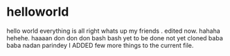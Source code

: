 # helloworld
hello world everything is all right
whats up my friends .
edited now.
hahaha
hehehe.
haaaan
don don don
bash bash
yet to be done not yet cloned 
baba baba nadan parindey
I ADDED  few more things to the current file.
